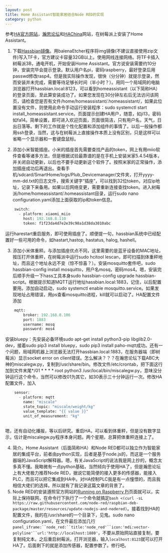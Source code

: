 ```yaml
---
layout: post
title: Home Assistant智能家居结合Node RED的实现
category: python
---
```

参考[HA官方网站](https://www.home-assistant.io)，[瀚思论坛](https://bbs.hassbian.com/forum.php)和[HAChina](https://www.hachina.io/)网站，在树莓派上安装了Home Assistant。

1. 下载[Hassbian镜像](https://github.com/home-assistant/pi-gen/releases/latest)。用balenaEtcher程序将img镜像(不建议直接使用zip文件)写入TF卡，官方建议卡容量32GB以上。使用网线连接网络。将TF卡插入树莓派3B，通电开机，开始安装Home Assistant。官方说安装需要约10分钟，安装完毕会提示登录。默认用户名pi，密码raspberry，最好登录后用passwd修改rasp4。但是我实际操作发现，很快（分分钟）就提示登录，然而安装并未完成，需要等待足够长时间（半小时？）。用同一个局域网的电脑浏览器打开hassbian.local:8123，可以看到homeassistant（以下简称HA）的登录页面，至此算安装成功了。如果您发现在30分钟左右后无法访问该网页，请检查您是否有文件/home/homeassistant/.homeassistant/，如果此位置没有文件，则使用此命令手动运行安装程序：sudo systemctl start install_homeassistant.service。页面提示创建HA用户，随意，如ji13，密码如fa14。简单设置，即可进入欢迎页面，页面很简洁，只有用户名，天气，日出日落等。剩下的工作就是个性化配置和添加组件的事情了。以后一般操作都用ssh登录，当然，这与在树莓派上直接操作本质上没有区别，只是这样可以省略一个显示器和一套键盘鼠标。

2. 添加小米智能插座。小米的插座首先需要查找产品的token，网上有用miio软件查看等诸多方法，但是根据试验最靠谱的是在手机上安装米家5.4.54版本，并关闭自动更新，以后也不要手动更新这个软件了。按照米家的正常操作，添加插座成功后再退出。查看手机/sdcard/SmartHome/logs/Plub_Devicemanager/文件夹，打开yyyy-mm-dd.txt的日志文件，搜索关键字“插座”，可以找到32位token，对应ip地址，记录下来备用。如果以后网络变更，需要重新连接查找token。进入树莓派/home/homeassistant/.homeassistant目录，运行sudo nano configuration.yaml添加上面获取的ip和token信息。

```python
    switch:
      - platform: xiaomi_miio
        host: 192.168.8.110
        token: f1f23da4d7e2e39c98a1d38da3010abc
```
运行harestart重启服务，即可使用插座了。顺便提一句，hassbian系统中已经配置好一些可用的命令，如hastart,hastop, hastatus, halog, hashell。

3. 添加小米体重秤。与添加插座优点不同，这里需要的是蓝牙设备的MAC地址，按压打开体重秤，在树莓派中运行sudo hcitool lescan，即可扫描到体重秤地址，而且这个地址永远不变（惊不惊喜？）。安装mosquitto套件吧，sudo hassbian-config install mosquitto，用户名mosq，密码mos4。嗯，安装完后顺手升级一下hass工具本身sudo hassbian-config upgrade hassbian-script。根据提示知道MQTT运行地址hassbian.local:1883，记住，以后配置要用。添加自动启动，sudo systemctl enable mosquitto.service。如果发现地址占用错误，用ps查看mosquitto进程，kill就可以启动了。HA配置文件添加

```python
    mqtt:
        broker: 192.168.8.106
        port: 1883
        username: mosq
        password: mos4
```

安装bluepy：先安装必备环境sudo apt-get install python3-pip libglib2.0-dev，接着sudo pip3 install bluepy，sudo pip3 install paho-mqtt成功。还有一个问题，局域网机器上浏览器无法打开hassbian.local:1883，在服务器端（即树莓派）显示socket error on client错误。怎么解决？？？在瀚思论坛下载ABC大神的miscalegw.py，复制到/usr/share/bin。修改文件/etc/crontab，把下面这行加到文件末尾*/01 * * * * root python3 /usr/local/bin/miscalegw.py，意味没分钟运行这个命令，当然可以修改01为其它，如30表示三十分钟运行一次。修改HA配置文件，加入

```python
    sensor:
      - platform: mqtt
        name: "miscale"
        state_topic: "miscale/weight/kg"
        value_template: "{{ value }}"
        unit_of_measurement: "kg"
        
```
嗯，还有自动化播报，等以后研究。重启HA，可以看到体重秤，但是没有数字显示，估计是miscalegw.py程序本身问题。两个星期，总算把体重秤连接上了。


4. 简介。Home Assistant（后面简称HA）和Node RED都可以独立作为智能家居的集成平台，前者由python实现，后者是基于node.js的，而这是一个服务器端的JavaScript解释器。嗯，有关JavaScript的说法我是网上抄的，概念太多真不懂。我略微有一点python基础，当然倾向于使用HA了，但是瀚思论坛上有大佬极力推荐Node RED，据说它能简便的接入更多的传感器，能接入PLC，而且可以把它集成到HA中。对HA控制PLC我是有一点憧憬的，而且我相信大佬们的选择。所以就有了我记录这篇文章的背景了。
5. Node RED的安装遵照官方网站的[Running on Raspberry Pi](https://nodered.org/docs/hardware/raspberrypi)页面就可以，实际上保持联网，在命令行下执行了一个命令就搞定`bash <(curl -sL https://raw.githubusercontent.com/node-red/raspbian-deb-package/master/resources/update-nodejs-and-nodered)`。接着找到HA的配置文件，我的在/usr/share的一个目录下，见鬼。sudo nano configuration.yaml，在文件最后添加几行`panel_iframe:``node_red:``title:'node_red'``icon:'mdi:vector-polyline'``url:'http://localhost:1880'`，不要从原始网站直接复制，要复制纯文本。之后重启树莓派，打开浏览器，输入`localhost:8123`就可以打开HA了。后面剩下的就是添加传感器，配置参数了。修行吧。
